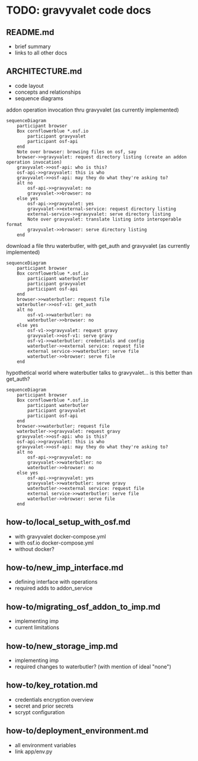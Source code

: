 # TODO: gravyvalet code docs

## README.md
- brief summary
- links to all other docs

## ARCHITECTURE.md
- code layout
- concepts and relationships
- sequence diagrams

addon operation invocation thru gravyvalet (as currently implemented)
```mermaid
sequenceDiagram
    participant browser
    Box cornflowerblue *.osf.io
        participant gravyvalet
        participant osf-api
    end
    Note over browser: browsing files on osf, say
    browser->>gravyvalet: request directory listing (create an addon operation invocation)
    gravyvalet->>osf-api: who is this?
    osf-api->>gravyvalet: this is who
    gravyvalet->>osf-api: may they do what they're asking to?
    alt no
        osf-api->>gravyvalet: no
        gravyvalet->>browser: no
    else yes
        osf-api->>gravyvalet: yes
        gravyvalet->>external-service: request directory listing
        external-service->>gravyvalet: serve directory listing
        Note over gravyvalet: translate listing into interoperable format
        gravyvalet->>browser: serve directory listing
    end
```

download a file thru waterbutler, with get_auth and gravyvalet (as currently implemented)
```mermaid
sequenceDiagram
    participant browser
    Box cornflowerblue *.osf.io
        participant waterbutler
        participant gravyvalet
        participant osf-api
    end
    browser->>waterbutler: request file
    waterbutler->>osf-v1: get_auth
    alt no
        osf-v1->>waterbutler: no
        waterbutler->>browser: no
    else yes
        osf-v1->>gravyvalet: request gravy
        gravyvalet->>osf-v1: serve gravy
        osf-v1->>waterbutler: credentials and config
        waterbutler->>external service: request file
        external service->>waterbutler: serve file
        waterbutler->>browser: serve file
    end
```

hypothetical world where waterbutler talks to gravyvalet... is this better than get_auth?
```mermaid
sequenceDiagram
    participant browser
    Box cornflowerblue *.osf.io
        participant waterbutler
        participant gravyvalet
        participant osf-api
    end
    browser->>waterbutler: request file
    waterbutler->>gravyvalet: request gravy
    gravyvalet->>osf-api: who is this?
    osf-api->>gravyvalet: this is who
    gravyvalet->>osf-api: may they do what they're asking to?
    alt no
        osf-api->>gravyvalet: no
        gravyvalet->>waterbutler: no
        waterbutler->>browser: no
    else yes
        osf-api->>gravyvalet: yes
        gravyvalet->>waterbutler: serve gravy
        waterbutler->>external service: request file
        external service->>waterbutler: serve file
        waterbutler->>browser: serve file
    end
```


## how-to/local_setup_with_osf.md
- with gravyvalet docker-compose.yml
- with osf.io docker-compose.yml
- without docker?

## how-to/new_imp_interface.md
- defining interface with operations
- required adds to addon_service

## how-to/migrating_osf_addon_to_imp.md
- implementing imp
- current limitations

## how-to/new_storage_imp.md
- implementing imp
- required changes to waterbutler? (with mention of ideal "none")

## how-to/key_rotation.md
- credentials encryption overview
- secret and prior secrets
- scrypt configuration

## how-to/deployment_environment.md
- all environment variables
- link app/env.py
